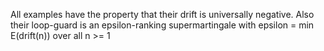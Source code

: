 All examples have the property that their drift is universally negative.
Also their loop-guard is an epsilon-ranking supermartingale with
epsilon = min E(drift(n)) over all n >= 1
